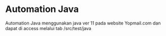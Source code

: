 # Automation Java

Automation Java menggunakan java ver 11 pada website Yopmail.com dan dapat di access melalui tab /src/test/java
